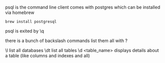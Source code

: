 psql is the command line client
comes with postgres which can be installed via homebrew

    brew install postgresql

psql is exited by \q

there is a bunch of backslash commands
list them all with \?

\l  list all databases
\dt list all tables
\d <table_name> displays details about a table (like columns and indexes and all)



